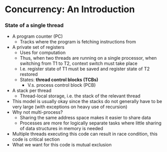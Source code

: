 # Concurrency: An Introduction 

### State of a single thread

- A program counter (PC)
    - Tracks where the program is fetching instructions from
- A private set of registers
    - Uses for computation
    - Thus, when two threads are running on a single processor, when switching from T1 to T2, context switch must take place
    - I.e. register state of T1 must be saved and register state of T2 restored
    - States: **thread control blocks (TCBs)**
        - V.s. process control block (PCB)
- A stack per thread
    - Thread-local storage, i.e. the stack of the relevant thread
- This model is usually okay since the stacks do not generally have to be very large (with exceptions on heavy use of recursion)
- Why not multi-process?
    - Sharing the same address space makes it easier to share data 
    - Processes are more for logically separate tasks where little sharing of data structures in memory is needed
- Multiple threads executing this code can result in race condition, this code is critical section 
- What we want for this code is mutual exclusion 

